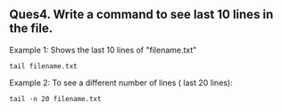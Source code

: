 ## Ques4. Write a command to see last 10 lines in the file.

Example 1: Shows the last 10 lines of "filename.txt"

`tail filename.txt`

Example 2: To see a different number of lines ( last 20 lines):

`tail -n 20 filename.txt`

